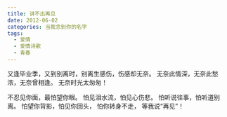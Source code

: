 ```yaml
---
title: 讲不出再见
date: 2012-06-02
categories: 当我念到你的名字
tags:
  - 爱情
  - 爱情诗歌
  - 青春
---
```


又逢毕业季，又到别离时，别离生感伤，伤感却无奈。
无奈此情深，无奈此愁浓，无奈曾相逢。
无奈时光太匆匆！
<!--more-->
不忍见你面，最怕望你眼。
怕见泪水流，怕见心伤悲。
怕听说往事，怕听道别离。
怕望你背影，怕见你回头，
怕你转身不走，
等我说“再见”！